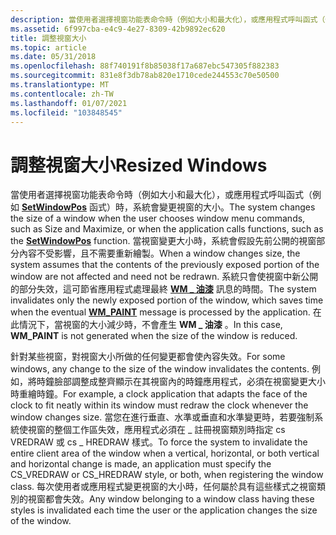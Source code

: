 ```yaml
---
description: 當使用者選擇視窗功能表命令時（例如大小和最大化），或應用程式呼叫函式（例如 SetWindowPos 函式）時，系統會變更視窗的大小。
ms.assetid: 6f997cba-e4c9-4e27-8309-42b9892ec620
title: 調整視窗大小
ms.topic: article
ms.date: 05/31/2018
ms.openlocfilehash: 88f740191f8b85038f17a687ebc547305f882383
ms.sourcegitcommit: 831e8f3db78ab820e1710cede244553c70e50500
ms.translationtype: MT
ms.contentlocale: zh-TW
ms.lasthandoff: 01/07/2021
ms.locfileid: "103848545"
---
```

# <a name="resized-windows"></a><span data-ttu-id="833b3-103">調整視窗大小</span><span class="sxs-lookup"><span data-stu-id="833b3-103">Resized Windows</span></span>

<span data-ttu-id="833b3-104">當使用者選擇視窗功能表命令時（例如大小和最大化），或應用程式呼叫函式（例如 [**SetWindowPos**](/windows/win32/api/winuser/nf-winuser-setwindowpos) 函式）時，系統會變更視窗的大小。</span><span class="sxs-lookup"><span data-stu-id="833b3-104">The system changes the size of a window when the user chooses window menu commands, such as Size and Maximize, or when the application calls functions, such as the [**SetWindowPos**](/windows/win32/api/winuser/nf-winuser-setwindowpos) function.</span></span> <span data-ttu-id="833b3-105">當視窗變更大小時，系統會假設先前公開的視窗部分內容不受影響，且不需要重新繪製。</span><span class="sxs-lookup"><span data-stu-id="833b3-105">When a window changes size, the system assumes that the contents of the previously exposed portion of the window are not affected and need not be redrawn.</span></span> <span data-ttu-id="833b3-106">系統只會使視窗中新公開的部分失效，這可節省應用程式處理最終 [**WM \_ 油漆**](wm-paint.md) 訊息的時間。</span><span class="sxs-lookup"><span data-stu-id="833b3-106">The system invalidates only the newly exposed portion of the window, which saves time when the eventual [**WM\_PAINT**](wm-paint.md) message is processed by the application.</span></span> <span data-ttu-id="833b3-107">在此情況下，當視窗的大小減少時，不會產生 **WM \_ 油漆** 。</span><span class="sxs-lookup"><span data-stu-id="833b3-107">In this case, **WM\_PAINT** is not generated when the size of the window is reduced.</span></span>

<span data-ttu-id="833b3-108">針對某些視窗，對視窗大小所做的任何變更都會使內容失效。</span><span class="sxs-lookup"><span data-stu-id="833b3-108">For some windows, any change to the size of the window invalidates the contents.</span></span> <span data-ttu-id="833b3-109">例如，將時鐘臉部調整成整齊顯示在其視窗內的時鐘應用程式，必須在視窗變更大小時重繪時鐘。</span><span class="sxs-lookup"><span data-stu-id="833b3-109">For example, a clock application that adapts the face of the clock to fit neatly within its window must redraw the clock whenever the window changes size.</span></span> <span data-ttu-id="833b3-110">當您在進行垂直、水準或垂直和水準變更時，若要強制系統使視窗的整個工作區失效，應用程式必須在 \_ 註冊視窗類別時指定 cs VREDRAW 或 cs \_ HREDRAW 樣式。</span><span class="sxs-lookup"><span data-stu-id="833b3-110">To force the system to invalidate the entire client area of the window when a vertical, horizontal, or both vertical and horizontal change is made, an application must specify the CS\_VREDRAW or CS\_HREDRAW style, or both, when registering the window class.</span></span> <span data-ttu-id="833b3-111">每次使用者或應用程式變更視窗的大小時，任何屬於具有這些樣式之視窗類別的視窗都會失效。</span><span class="sxs-lookup"><span data-stu-id="833b3-111">Any window belonging to a window class having these styles is invalidated each time the user or the application changes the size of the window.</span></span>

 

 
